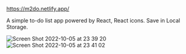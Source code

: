 https://m2do.netlify.app/

A simple to-do list app powered by React, React icons. Save in Local Storage.

![Screen Shot 2022-10-05 at 23 39 20](https://user-images.githubusercontent.com/48655033/194159176-c7bbbc21-b943-4c5e-ba59-9c7dfde662e5.png)
![Screen Shot 2022-10-05 at 23 41 02](https://user-images.githubusercontent.com/48655033/194159276-f81a1def-c11c-46ac-9222-1ceb770443e6.png)
